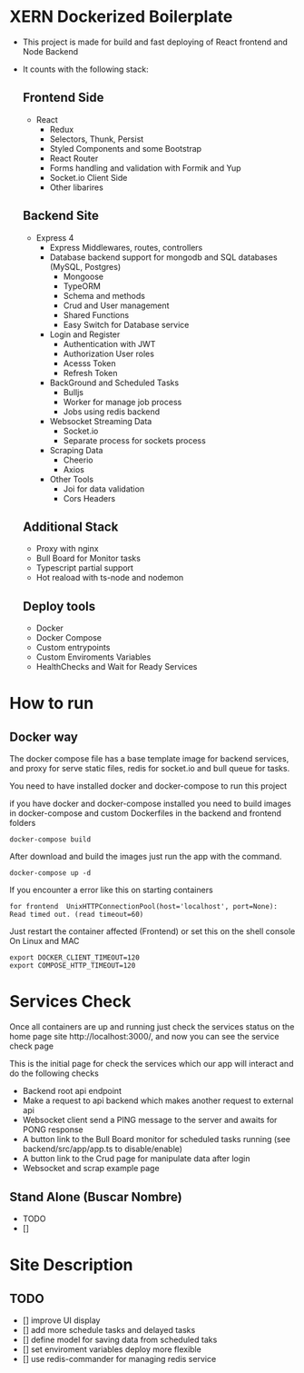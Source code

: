 # XERN Dockerized Boilerplate

   - This project is made for build and fast deploying of React frontend and Node Backend
   - It counts with the following stack:
  
     ## Frontend Side
       - React 
         - Redux
         - Selectors, Thunk, Persist
         - Styled Components and some Bootstrap
         - React Router
         - Forms handling and validation with Formik and Yup
         - Socket.io Client Side        
         - Other libarires
        
     ## Backend Site
       - Express 4
           - Express Middlewares, routes, controllers
         - Database backend support for mongodb and SQL databases (MySQL, Postgres)
           - Mongoose
           - TypeORM 
           - Schema and methods
           - Crud and User management
           - Shared Functions 
           - Easy Switch for Database service
         - Login and Register
           - Authentication with JWT
           - Authorization User roles
           - Acesss Token
           - Refresh Token
         - BackGround and Scheduled Tasks
           - Bulljs 
           - Worker for manage job process
           - Jobs using redis backend
         - Websocket Streaming Data
           - Socket.io
           - Separate process for sockets process  
         - Scraping Data
           - Cheerio
           - Axios
         - Other Tools
           - Joi for data validation
           - Cors Headers
           
     ## Additional Stack
       - Proxy with nginx
       - Bull Board for Monitor tasks
       - Typescript partial support
       - Hot reaload with ts-node and nodemon

     ## Deploy tools
       - Docker 
       - Docker Compose
       - Custom entrypoints
       - Custom Enviroments Variables
       - HealthChecks and Wait for Ready Services

# How to run

  ## Docker way
  
  The docker compose file has a base template image for backend services, and proxy for serve static files, redis for socket.io and bull queue for tasks.

  You need to have installed docker and docker-compose to run this project
  
  if you have docker and docker-compose installed you need to build images in docker-compose and custom Dockerfiles in the backend and frontend folders

    docker-compose build 
  
  After download and build the images just run the app with the command.

    docker-compose up -d
  
  If you encounter a error like this on starting containers 

    for frontend  UnixHTTPConnectionPool(host='localhost', port=None): Read timed out. (read timeout=60)

  Just restart the container affected (Frontend) or set this on the shell console On Linux and MAC

    export DOCKER_CLIENT_TIMEOUT=120
    export COMPOSE_HTTP_TIMEOUT=120


# Services Check

  Once all containers are up and running just check the services status on the home page site http://localhost:3000/, and now you can see the service check page


  This is the initial page for check the services which our app will interact and do the following checks

  - Backend root api endpoint
  - Make a request to api backend which makes another request to external api
  - Websocket client send a PING message to the server and awaits for PONG response
  - A button link to the Bull Board monitor for scheduled tasks running (see backend/src/app/app.ts to disable/enable)
  - A button link to the Crud page for manipulate data after login
  - Websocket and scrap example page 

  

  ## Stand Alone (Buscar Nombre)
  - TODO
  - []
  
# Site Description


  ## TODO
  - [] improve UI display 
  - [] add more schedule tasks and delayed tasks
  - [] define model for saving data from scheduled taks
  - [] set enviroment variables deploy more flexible
  - [] use redis-commander for managing redis service
  